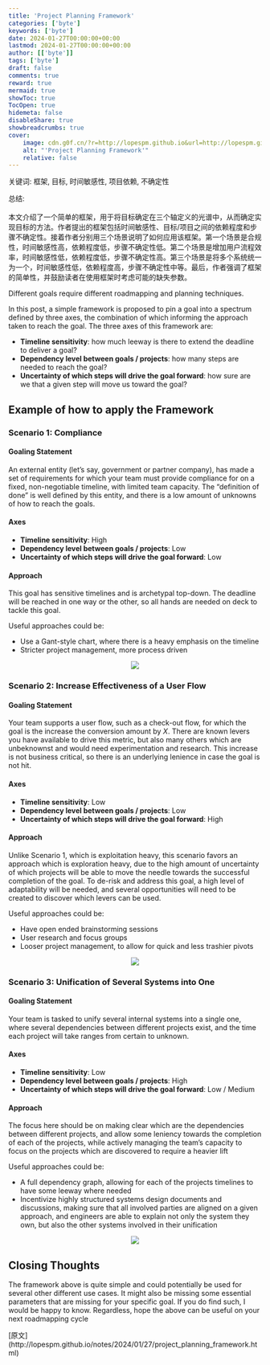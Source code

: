 ```yaml
---
title: 'Project Planning Framework'
categories: ['byte']
keywords: ['byte']
date: 2024-01-27T00:00:00+00:00
lastmod: 2024-01-27T00:00:00+00:00
author: [['byte']]
tags: ['byte']
draft: false 
comments: true
reward: true 
mermaid: true 
showToc: true 
TocOpen: true 
hidemeta: false 
disableShare: true 
showbreadcrumbs: true 
cover:
    image: cdn.g0f.cn/?r=http://lopespm.github.io&url=http://lopespm.github.io/files/project_planning_framework/compliance.png
    alt: "'Project Planning Framework'"
    relative: false
---
```


<div>

<div> 关键词: 框架, 目标, 时间敏感性, 项目依赖, 不确定性

总结:<br/><br/>本文介绍了一个简单的框架，用于将目标确定在三个轴定义的光谱中，从而确定实现目标的方法。作者提出的框架包括时间敏感性、目标/项目之间的依赖程度和步骤不确定性。接着作者分别用三个场景说明了如何应用该框架。第一个场景是合规性，时间敏感性高，依赖程度低，步骤不确定性低。第二个场景是增加用户流程效率，时间敏感性低，依赖程度低，步骤不确定性高。第三个场景是将多个系统统一为一个，时间敏感性低，依赖程度高，步骤不确定性中等。最后，作者强调了框架的简单性，并鼓励读者在使用框架时考虑可能的缺失参数。 <div>
<p>Different goals require different roadmapping and planning techniques.</p>
<p>In this post, a simple framework is proposed to pin a goal into a spectrum defined by three axes, the combination of which informing the approach taken to reach the goal. The three axes of this framework are:</p>
<ul>
<li><strong>Timeline sensitivity</strong>: how much leeway is there to extend the deadline to deliver a goal?</li>
<li><strong>Dependency level between goals / projects</strong>: how many steps are needed to reach the goal?</li>
<li><strong>Uncertainty of which steps will drive the goal forward</strong>: how sure are we that a given step will move us toward the goal?</li>
</ul>
<h2 id="example-of-how-to-apply-the-framework">Example of how to apply the Framework</h2>
<h3 id="scenario-1-compliance">Scenario 1: Compliance</h3>
<h4 id="goaling-statement">Goaling Statement</h4>
<p>An external entity (let’s say, government or partner company), has made a set of requirements for which your team must provide compliance for on a fixed, non-negotiable timeline, with limited team capacity. The “definition of done” is well defined by this entity, and there is a low amount of unknowns of how to reach the goals.</p>
<h4 id="axes">Axes</h4>
<ul>
<li><strong>Timeline sensitivity</strong>: High</li>
<li><strong>Dependency level between goals / projects</strong>: Low</li>
<li><strong>Uncertainty of which steps will drive the goal forward</strong>: Low</li>
</ul>
<h4 id="approach">Approach</h4>
<p>This goal has sensitive timelines and is archetypal top-down. The deadline will be reached in one way or the other, so all hands are needed on deck to tackle this goal.</p>
<p>Useful approaches could be:</p>
<ul>
<li>Use a Gant-style chart, where there is a heavy emphasis on the timeline</li>
<li>Stricter project management, more process driven</li>
</ul>
<center>
<source type="image/webp"/>
<source type="image/png"/>
<img src="cdn.g0f.cn/?r=http://lopespm.github.io&url=http://lopespm.github.io/files/project_planning_framework/compliance.png"/>
</center>
<h3 id="scenario-2-increase-effectiveness-of-a-user-flow">Scenario 2: Increase Effectiveness of a User Flow</h3>
<h4 id="goaling-statement-1">Goaling Statement</h4>
<p>Your team supports a user flow, such as a check-out flow, for which the goal is the increase the conversion amount by <em>X</em>. There are known levers you have available to drive this metric, but also many others which are unbeknownst and would need experimentation and research. This increase is not business critical, so there is an underlying lenience in case the goal is not hit.</p>
<h4 id="axes-1">Axes</h4>
<ul>
<li><strong>Timeline sensitivity</strong>: Low</li>
<li><strong>Dependency level between goals / projects</strong>: Low</li>
<li><strong>Uncertainty of which steps will drive the goal forward</strong>: High</li>
</ul>
<h4 id="approach-1">Approach</h4>
<p>Unlike Scenario 1, which is exploitation heavy, this scenario favors an approach which is exploration heavy, due to the high amount of uncertainty of which projects will be able to move the needle towards the successful completion of the goal. To de-risk and address this goal, a high level of adaptability will be needed, and several opportunities will need to be created to discover which levers can be used.</p>
<p>Useful approaches could be:</p>
<ul>
<li>Have open ended brainstorming sessions</li>
<li>User research and focus groups</li>
<li>Looser project management, to allow for quick and less trashier pivots</li>
</ul>
<center>
<source type="image/webp"/>
<source type="image/png"/>
<img src="cdn.g0f.cn/?r=http://lopespm.github.io&url=http://lopespm.github.io/files/project_planning_framework/effectiveness.png"/>
</center>
<h3 id="scenario-3-unification-of-several-systems-into-one">Scenario 3: Unification of Several Systems into One</h3>
<h4 id="goaling-statement-2">Goaling Statement</h4>
<p>Your team is tasked to unify several internal systems into a single one, where several dependencies between different projects exist, and the time each project will take ranges from certain to unknown.</p>
<h4 id="axes-2">Axes</h4>
<ul>
<li><strong>Timeline sensitivity</strong>: Low</li>
<li><strong>Dependency level between goals / projects</strong>: High</li>
<li><strong>Uncertainty of which steps will drive the goal forward</strong>: Low / Medium</li>
</ul>
<h4 id="approach-2">Approach</h4>
<p>The focus here should be on making clear which are the dependencies between different projects, and allow some leniency towards the completion of each of the projects, while actively managing the team’s capacity to focus on the projects which are discovered to require a heavier lift</p>
<p>Useful approaches could be:</p>
<ul>
<li>A full dependency graph, allowing for each of the projects timelines to have some leeway where needed</li>
<li>Incentivize highly structured systems design documents and discussions, making sure that all involved parties are aligned on a given approach, and engineers are able to explain not only the system they own, but also the other systems involved in their unification</li>
</ul>
<center>
<source type="image/webp"/>
<source type="image/png"/>
<img src="cdn.g0f.cn/?r=http://lopespm.github.io&url=http://lopespm.github.io/files/project_planning_framework/unification.png"/>
</center>
<h2 id="closing-thoughts">Closing Thoughts</h2>
<p>The framework above is quite simple and could potentially be used for several other different use cases. It might also be missing some essential parameters that are missing for your specific goal. If you do find such, I would be happy to know. Regardless, hope the above can be useful on your next roadmapping cycle</p>
</div></div>
</div>

<div>
[原文](http://lopespm.github.io/notes/2024/01/27/project_planning_framework.html)
</div>

